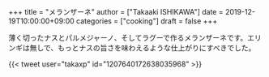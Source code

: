 +++
title = "メランザーネ"
author = ["Takaaki ISHIKAWA"]
date = 2019-12-19T10:00:00+09:00
categories = ["cooking"]
draft = false
+++

薄く切ったナスとパルメジャーノ、そしてラグーで作るメランザーネです。エリンギは無しで、もっとナスの旨さを味わえるような仕上がりにすべきでした。  

{{< tweet user="takaxp" id="1207640172638035968" >}}